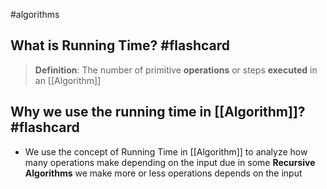 #algorithms

## What is Running Time? #flashcard

> **Definition**: The number of primitive **operations** or steps **executed** in an [[Algorithm]]
<!--ID: 1676848029611-->




## Why we use the running time in [[Algorithm]]? #flashcard

* We use the concept of Running Time in [[Algorithm]] to analyze how many operations make depending on the input due in some **Recursive Algorithms** we make more or less operations depends on the input
<!--ID: 1676848029636-->
